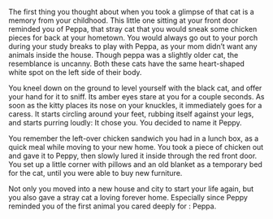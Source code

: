 The first thing you thought about when you took a glimpse of that cat is a memory from your childhood. This little one sitting at your front door reminded you of Peppa, that stray cat that you would sneak some chicken pieces for back at your hometown. You would always go out to your porch during your study breaks to play with Peppa, as your mom didn’t want any animals inside the house. Though peppa was a slightly older cat, the resemblance is uncanny. Both these cats have the same heart-shaped white spot on the left side of their body.

You kneel down on the ground to level yourself with the black cat, and offer your hand for it to sniff. Its amber eyes stare at you for a couple seconds. As soon as the kitty places its nose on your knuckles, it immediately goes for a caress. It starts circling around your feet, rubbing itself against your legs, and starts purring loudly: It chose you. You decided to name it Peppy. 

You remember the left-over chicken sandwich you had in a lunch box, as a quick meal while moving to your new home. You took a piece of chicken out and gave it to Peppy, then slowly lured it inside through the red front door. You set up a little corner with pillows and an old blanket as a temporary bed for the cat, until you were able to buy new furniture. 

Not only you moved into a new house and city to start your life again, but you also gave a stray cat a loving forever home. Especially since Peppy reminded you of the first animal you cared deeply for : Peppa. 
